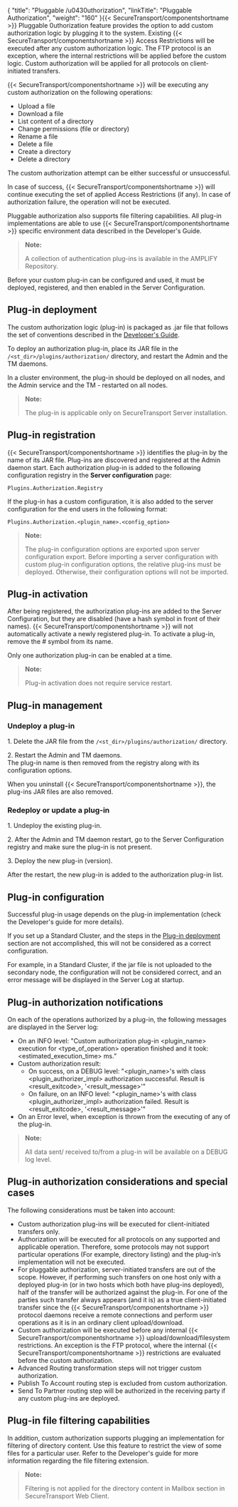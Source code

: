 {
    "title": "Pluggable /u0430uthorization",
    "linkTitle": "Pluggable Authorization",
    "weight": "160"
}{{< SecureTransport/componentshortname  >}} Pluggable 0uthorization feature provides the option to add custom authorization logic by plugging it to the system. Existing {{< SecureTransport/componentshortname  >}} Access Restrictions will be executed after any custom authorization logic. The FTP protocol is an exception, where the internal restrictions will be applied before the custom logic. Custom authorization will be applied for all protocols on client-initiated transfers.

{{< SecureTransport/componentshortname  >}} will be executing any custom authorization on the following operations:

-   Upload a file
-   Download a file
-   List content of a directory
-   Change permissions (file or directory)
-   Rename a file
-   Delete a file
-   Create a directory
-   Delete a directory

The custom authorization attempt can be either successful or unsuccessful.

In case of success, {{< SecureTransport/componentshortname  >}} will continue executing the set of applied Access Restrictions (if any). In case of authorization failure, the operation will not be executed.

Pluggable authorization also supports file filtering capabilities. All plug-in implementations are able to use {{< SecureTransport/componentshortname  >}} specific environment data described in the Developer's Guide.

> **Note:**
>
> A collection of authentication plug-ins is available in the AMPLIFY Repository.

Before your custom plug-in can be configured and used, it must be deployed, registered, and then enabled in the Server Configuration.

<span id="Plug-in2"></span>

## Plug-in deployment

The custom authorization logic (plug-in) is packaged as .jar file that follows the set of conventions described in the [Developer's Guide](https://docs.axway.com/bundle/SecureTransport_55_DeveloperGuide_allOS_en_HTML5/page/Content/DevelopersGuide/ab_custom/pluggable_authorization_developer.htm).

To deploy an authorization plug-in, place its JAR file in the `/<st_dir>/plugins/authorization/` directory, and restart the Admin and the TM daemons.

In a cluster environment, the plug-in should be deployed on all nodes, and the Admin service and the TM - restarted on all nodes.

> **Note:**
>
> The plug-in is applicable only on SecureTransport Server installation.

## Plug-in registration

{{< SecureTransport/componentshortname  >}} identifies the plug-in by the name of its JAR file. Plug-ins are discovered and registered at the Admin daemon start. Each authorization plug-in is added to the following configuration registry in the **Server configuration** page:

`Plugins.Authorization.Registry`

If the plug-in has a custom configuration, it is also added to the server configuration for the end users in the following format:

`Plugins.Authorization.<plugin_name>.<config_option>`

> **Note:**
>
> The plug-in configuration options are exported upon server configuration export. Before importing a server configuration with custom plug-in configuration options, the relative plug-ins must be deployed. Otherwise, their configuration options will not be imported.

## Plug-in activation

After being registered, the authorization plug-ins are added to the Server Configuration, but they are disabled (have a hash symbol in front of their names). {{< SecureTransport/componentshortname  >}} will not automatically activate a newly registered plug-in. To activate a plug-in, remove the # symbol from its name.

Only one authorization plug-in can be enabled at a time.

> **Note:**
>
> Plug-in activation does not require service restart.

<span id="Plug-in"></span>

## Plug-in management

### Undeploy a plug-in

1\. Delete the JAR file from the `/<st_dir>/plugins/authorization/` directory.

2\. Restart the Admin and TM daemons.  
The plug-in name is then removed from the registry along with its configuration options.

When you uninstall {{< SecureTransport/componentshortname  >}}, the plug-ins JAR files are also removed.

### Redeploy or update a plug-in

1\. Undeploy the existing plug-in.

2\. After the Admin and TM daemon restart, go to the Server Configuration registry and make sure the plug-in is not present.

3\. Deploy the new plug-in (version).

After the restart, the new plug-in is added to the authorization plug-in list.

## Plug-in configuration

Successful plug-in usage depends on the plug-in implementation (check the Developer's guide for more details).

If you set up a Standard Cluster, and the steps in the [Plug-in deployment](#Plug-in2) section are not accomplished, this will not be considered as a correct configuration.

For example, in a Standard Cluster, if the jar file is not uploaded to the secondary node, the configuration will not be considered correct, and an error message will be displayed in the Server Log at startup.

## Plug-in authorization notifications

On each of the operations authorized by a plug-in, the following messages are displayed in the Server log:

-   On an INFO level: "Custom authorization plug-in &lt;plugin\_name> execution for &lt;type\_of\_operation> operation finished and it took: &lt;estimated\_execution\_time> ms.”
-   Custom authorization result:
    -   On success, on a DEBUG level: "&lt;plugin\_name>'s with class &lt;plugin\_authorizer\_impl> authorization successful. Result is &lt;result\_exitcode>, '&lt;result\_message>'"
    -   On failure, on an INFO level: "&lt;plugin\_name>'s with class &lt;plugin\_authorizer\_impl> authorization failed. Result is &lt;result\_exitcode>, '&lt;result\_message>'"
-   On an Error level, when exception is thrown from the executing of any of the plug-in.

> **Note:**
>
> All data sent/ received to/from a plug-in will be available on a DEBUG log level.

## Plug-in authorization considerations and special cases

The following considerations must be taken into account:

-   Custom authorization plug-ins will be executed for client-initiated transfers only.
-   Authorization will be executed for all protocols on any supported and applicable operation. Therefore, some protocols may not support particular operations (For example, directory listing) and the plug-in’s implementation will not be executed.
-   For pluggable authorization, server-initiated transfers are out of the scope. However, if performing such transfers on one host only with a deployed plug-in (or in two hosts which both have plug-ins deployed), half of the transfer will be authorized against the plug-in. For one of the parties such transfer always appears (and it is) as a true client-initiated transfer since the {{< SecureTransport/componentshortname >}} protocol daemons receive a remote connections and perform user operations as it is in an ordinary client upload/download.
-   Custom authorization will be executed before any internal {{< SecureTransport/componentshortname >}} upload/download/filesystem restrictions. An exception is the FTP protocol, where the internal {{< SecureTransport/componentshortname >}} restrictions are evaluated before the custom authorization.
-   Advanced Routing transformation steps will not trigger custom authorization.
-   Publish To Account routing step is excluded from custom authorization.
-   Send To Partner routing step will be authorized in the receiving party if any custom plug-ins are deployed.

## Plug-in file filtering capabilities

In addition, custom authorization supports plugging an implementation for filtering of directory content. Use this feature to restrict the view of some files for a particular user. Refer to the Developer's guide for more information regarding the file filtering extension.

> **Note:**
>
> Filtering is not applied for the directory content in Mailbox section in SecureTransport Web Client.

